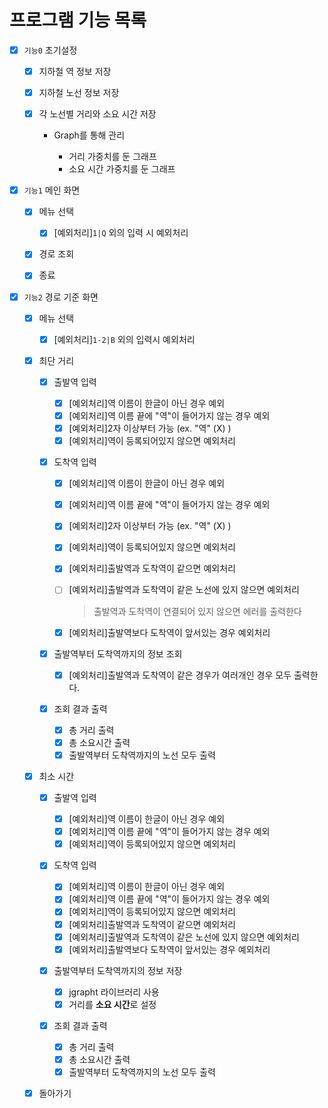 # 프로그램 기능 목록

- [x] `기능0` 초기설정

    - [x] 지하철 역 정보 저장
    - [x] 지하철 노선 정보 저장
    - [x] 각 노선별 거리와 소요 시간 저장
    
        - Graph를 통해 관리
            
            - 거리 가중치를 둔 그래프
            - 소요 시간 가중치를 둔 그래프
    
- [x] `기능1` 메인 화면

    - [x] 메뉴 선택
      
        - [x] [예외처리]`1|Q` 외의 입력 시 예외처리
      
    - [x] 경로 조회
    - [x] 종료
    
- [x] `기능2` 경로 기준 화면
 
    - [x] 메뉴 선택

        - [x] [예외처리]`1-2|B` 외의 입력시 예외처리      

    - [x] 최단 거리
    
        - [x] 출발역 입력

            - [x] [예외처리]역 이름이 한글이 아닌 경우 예외
            - [x] [예외처리]역 이름 끝에 "역"이 들어가지 않는 경우 예외
            - [x] [예외처리]2자 이상부터 가능 (ex. "역" (X) )
            - [x] [예외처리]역이 등록되어있지 않으면 예외처리

        - [x] 도착역 입력

            - [x] [예외처리]역 이름이 한글이 아닌 경우 예외
            - [x] [예외처리]역 이름 끝에 "역"이 들어가지 않는 경우 예외
            - [x] [예외처리]2자 이상부터 가능 (ex. "역" (X) )
            - [x] [예외처리]역이 등록되어있지 않으면 예외처리
            - [x] [예외처리]출발역과 도착역이 같으면 예외처리
            - [ ] [예외처리]출발역과 도착역이 같은 노선에 있지 않으면 예외처리

                > 출발역과 도착역이 연결되어 있지 않으면 에러를 출력한다              

            - [x] [예외처리]출발역보다 도착역이 앞서있는 경우 예외처리
    
        - [x] 출발역부터 도착역까지의 정보 조회
    
            - [x] [예외처리]출발역과 도착역이 같은 경우가 여러개인 경우 모두 출력한다.

        - [x] 조회 결과 출력
    
            - [x] 총 거리 출력
            - [x] 총 소요시간 출력
            - [x] 출발역부터 도착역까지의 노선 모두 출력
      
    - [x] 최소 시간

        - [x] 출발역 입력

            - [x] [예외처리]역 이름이 한글이 아닌 경우 예외
            - [x] [예외처리]역 이름 끝에 "역"이 들어가지 않는 경우 예외
            - [x] [예외처리]역이 등록되어있지 않으면 예외처리

        - [x] 도착역 입력

            - [x] [예외처리]역 이름이 한글이 아닌 경우 예외
            - [x] [예외처리]역 이름 끝에 "역"이 들어가지 않는 경우 예외
            - [x] [예외처리]역이 등록되어있지 않으면 예외처리
            - [x] [예외처리]출발역과 도착역이 같으면 예외처리
            - [x] [예외처리]출발역과 도착역이 같은 노선에 있지 않으면 예외처리
            - [x] [예외처리]출발역보다 도착역이 앞서있는 경우 예외처리

        - [x] 출발역부터 도착역까지의 정보 저장

            - [x] jgrapht 라이브러리 사용
            - [x] 거리를 **소요 시간**로 설정

        - [x] 조회 결과 출력

            - [x] 총 거리 출력
            - [x] 총 소요시간 출력
            - [x] 출발역부터 도착역까지의 노선 모두 출력

    - [x] 돌아가기